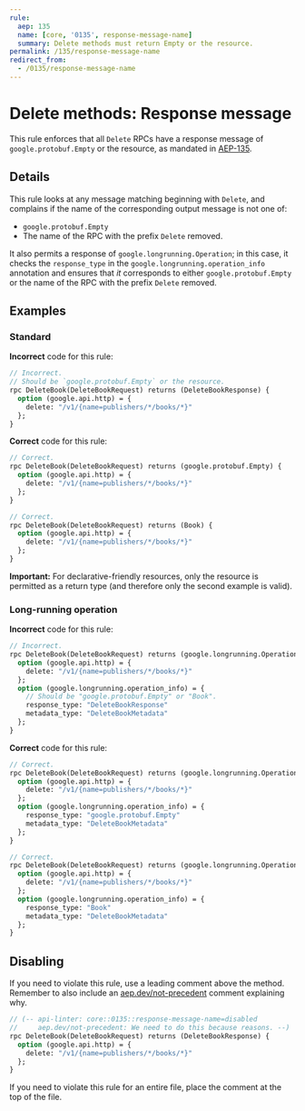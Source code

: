 ```yaml
---
rule:
  aep: 135
  name: [core, '0135', response-message-name]
  summary: Delete methods must return Empty or the resource.
permalink: /135/response-message-name
redirect_from:
  - /0135/response-message-name
---
```


# Delete methods: Response message

This rule enforces that all `Delete` RPCs have a response message of
`google.protobuf.Empty` or the resource, as mandated in [AEP-135][].

## Details

This rule looks at any message matching beginning with `Delete`, and complains
if the name of the corresponding output message is not one of:

- `google.protobuf.Empty`
- The name of the RPC with the prefix `Delete` removed.

It also permits a response of `google.longrunning.Operation`; in this case, it
checks the `response_type` in the `google.longrunning.operation_info`
annotation and ensures that _it_ corresponds to either `google.protobuf.Empty`
or the name of the RPC with the prefix `Delete` removed.

## Examples

### Standard

**Incorrect** code for this rule:

```proto
// Incorrect.
// Should be `google.protobuf.Empty` or the resource.
rpc DeleteBook(DeleteBookRequest) returns (DeleteBookResponse) {
  option (google.api.http) = {
    delete: "/v1/{name=publishers/*/books/*}"
  };
}
```

**Correct** code for this rule:

```proto
// Correct.
rpc DeleteBook(DeleteBookRequest) returns (google.protobuf.Empty) {
  option (google.api.http) = {
    delete: "/v1/{name=publishers/*/books/*}"
  };
}
```

```proto
// Correct.
rpc DeleteBook(DeleteBookRequest) returns (Book) {
  option (google.api.http) = {
    delete: "/v1/{name=publishers/*/books/*}"
  };
}
```

**Important:** For declarative-friendly resources, only the resource is
permitted as a return type (and therefore only the second example is valid).

### Long-running operation

**Incorrect** code for this rule:

```proto
// Incorrect.
rpc DeleteBook(DeleteBookRequest) returns (google.longrunning.Operation) {
  option (google.api.http) = {
    delete: "/v1/{name=publishers/*/books/*}"
  };
  option (google.longrunning.operation_info) = {
    // Should be "google.protobuf.Empty" or "Book".
    response_type: "DeleteBookResponse"
    metadata_type: "DeleteBookMetadata"
  };
}
```

**Correct** code for this rule:

```proto
// Correct.
rpc DeleteBook(DeleteBookRequest) returns (google.longrunning.Operation) {
  option (google.api.http) = {
    delete: "/v1/{name=publishers/*/books/*}"
  };
  option (google.longrunning.operation_info) = {
    response_type: "google.protobuf.Empty"
    metadata_type: "DeleteBookMetadata"
  };
}
```

```proto
// Correct.
rpc DeleteBook(DeleteBookRequest) returns (google.longrunning.Operation) {
  option (google.api.http) = {
    delete: "/v1/{name=publishers/*/books/*}"
  };
  option (google.longrunning.operation_info) = {
    response_type: "Book"
    metadata_type: "DeleteBookMetadata"
  };
}
```

## Disabling

If you need to violate this rule, use a leading comment above the method.
Remember to also include an [aep.dev/not-precedent][] comment explaining why.

```proto
// (-- api-linter: core::0135::response-message-name=disabled
//     aep.dev/not-precedent: We need to do this because reasons. --)
rpc DeleteBook(DeleteBookRequest) returns (DeleteBookResponse) {
  option (google.api.http) = {
    delete: "/v1/{name=publishers/*/books/*}"
  };
}
```

If you need to violate this rule for an entire file, place the comment at the
top of the file.

[aep-135]: https://aep.dev/135
[aep.dev/not-precedent]: https://aep.dev/not-precedent
